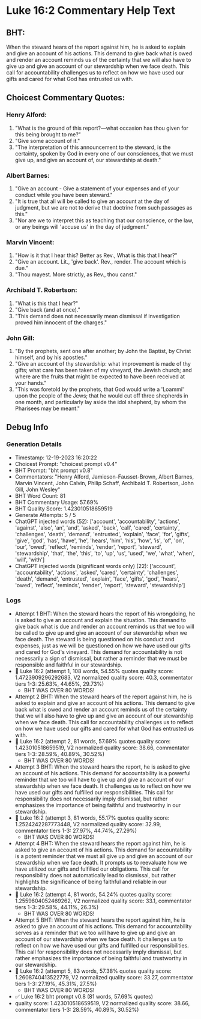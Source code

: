 # Luke 16:2 Commentary Help Text

## BHT:
When the steward hears of the report against him, he is asked to explain and give an account of his actions. This demand to give back what is owed and render an account reminds us of the certainty that we will also have to give up and give an account of our stewardship when we face death. This call for accountability challenges us to reflect on how we have used our gifts and cared for what God has entrusted us with.

## Choicest Commentary Quotes:
### Henry Alford:
1. "What is the ground of this report?—what occasion has thou given for this being brought to me?"
2. "Give some account of it."
3. "The interpretation of this announcement to the steward, is the certainty, spoken by God in every one of our consciences, that we must give up, and give an account of, our stewardship at death."

### Albert Barnes:
1. "Give an account - Give a statement of your expenses and of your conduct while you have been steward."
2. "It is true that all will be called to give an account at the day of judgment, but we are not to derive that doctrine from such passages as this."
3. "Nor are we to interpret this as teaching that our conscience, or the law, or any beings will 'accuse us' in the day of judgment."

### Marvin Vincent:
1. "How is it that I hear this? Better as Rev., What is this that I hear?" 
2. "Give an account. Lit., 'give back'. Rev., render. The account which is due."
3. "Thou mayest. More strictly, as Rev., thou canst."

### Archibald T. Robertson:
1. "What is this that I hear?" 
2. "Give back (and at once)." 
3. "This demand does not necessarily mean dismissal if investigation proved him innocent of the charges."

### John Gill:
1. "By the prophets, sent one after another; by John the Baptist, by Christ himself, and by his apostles."
2. "Give an account of thy stewardship: what improvement is made of thy gifts; what care has been taken of my vineyard, the Jewish church; and where are the fruits that might be expected to have been received at your hands."
3. "This was foretold by the prophets, that God would write a 'Loammi' upon the people of the Jews; that he would cut off three shepherds in one month, and particularly lay aside the idol shepherd, by whom the Pharisees may be meant."


## Debug Info
### Generation Details
- Timestamp: 12-19-2023 16:20:22
- Choicest Prompt: "choicest prompt v0.4"
- BHT Prompt: "bht prompt v0.8"
- Commentators: "Henry Alford, Jamieson-Fausset-Brown, Albert Barnes, Marvin Vincent, John Calvin, Philip Schaff, Archibald T. Robertson, John Gill, John Wesley"
- BHT Word Count: 81
- BHT Commentary Usage: 57.69%
- BHT Quality Score: 1.423010518659519
- Generate Attempts: 5 / 5
- ChatGPT injected words (52):
	['account', 'accountability', 'actions', 'against', 'also', 'an', 'and', 'asked', 'back', 'call', 'cared', 'certainty', 'challenges', 'death', 'demand', 'entrusted', 'explain', 'face', 'for', 'gifts', 'give', 'god', 'has', 'have', 'he', 'hears', 'him', 'his', 'how', 'is', 'of', 'on', 'our', 'owed', 'reflect', 'reminds', 'render', 'report', 'steward', 'stewardship', 'that', 'the', 'this', 'to', 'up', 'us', 'used', 'we', 'what', 'when', 'will', 'with']
- ChatGPT injected words (significant words only) (22):
	['account', 'accountability', 'actions', 'asked', 'cared', 'certainty', 'challenges', 'death', 'demand', 'entrusted', 'explain', 'face', 'gifts', 'god', 'hears', 'owed', 'reflect', 'reminds', 'render', 'report', 'steward', 'stewardship']

### Logs
- Attempt 1 BHT: When the steward hears the report of his wrongdoing, he is asked to give an account and explain the situation. This demand to give back what is due and render an account reminds us that we too will be called to give up and give an account of our stewardship when we face death. The steward is being questioned on his conduct and expenses, just as we will be questioned on how we have used our gifts and cared for God's vineyard. This demand for accountability is not necessarily a sign of dismissal, but rather a reminder that we must be responsible and faithful in our stewardship.
- 🔄 Luke 16:2 (attempt 1, 108 words, 54.55% quotes quality score: 1.4723909296292683, V2 normalized quality score: 40.3, commentator tiers 1-3: 25.63%, 44.65%, 29.73%) 
	- BHT WAS OVER 80 WORDS!
- Attempt 2 BHT: When the steward hears of the report against him, he is asked to explain and give an account of his actions. This demand to give back what is owed and render an account reminds us of the certainty that we will also have to give up and give an account of our stewardship when we face death. This call for accountability challenges us to reflect on how we have used our gifts and cared for what God has entrusted us with.
- 🔄 Luke 16:2 (attempt 2, 81 words, 57.69% quotes quality score: 1.423010518659519, V2 normalized quality score: 38.66, commentator tiers 1-3: 28.59%, 40.89%, 30.52%) 
	- BHT WAS OVER 80 WORDS!
- Attempt 3 BHT: When the steward hears the report, he is asked to give an account of his actions. This demand for accountability is a powerful reminder that we too will have to give up and give an account of our stewardship when we face death. It challenges us to reflect on how we have used our gifts and fulfilled our responsibilities. This call for responsibility does not necessarily imply dismissal, but rather emphasizes the importance of being faithful and trustworthy in our stewardship.
- 🔄 Luke 16:2 (attempt 3, 81 words, 55.17% quotes quality score: 1.2524242287773448, V2 normalized quality score: 32.99, commentator tiers 1-3: 27.97%, 44.74%, 27.29%) 
	- BHT WAS OVER 80 WORDS!
- Attempt 4 BHT: When the steward hears the report against him, he is asked to give an account of his actions. This demand for accountability is a potent reminder that we must all give up and give an account of our stewardship when we face death. It prompts us to reevaluate how we have utilized our gifts and fulfilled our obligations. This call for responsibility does not automatically lead to dismissal, but rather highlights the significance of being faithful and reliable in our stewardship.
- 🔄 Luke 16:2 (attempt 4, 81 words, 54.24% quotes quality score: 1.2559604052469262, V2 normalized quality score: 33.1, commentator tiers 1-3: 29.58%, 44.11%, 26.3%) 
	- BHT WAS OVER 80 WORDS!
- Attempt 5 BHT: When the steward hears the report against him, he is asked to give an account of his actions. This demand for accountability serves as a reminder that we too will have to give up and give an account of our stewardship when we face death. It challenges us to reflect on how we have used our gifts and fulfilled our responsibilities. This call for responsibility does not necessarily imply dismissal, but rather emphasizes the importance of being faithful and trustworthy in our stewardship.
- 🔄 Luke 16:2 (attempt 5, 83 words, 57.38% quotes quality score: 1.2608740413522779, V2 normalized quality score: 33.27, commentator tiers 1-3: 27.19%, 45.31%, 27.5%) 
	- BHT WAS OVER 80 WORDS!
- ✅ Luke 16:2 bht prompt v0.8 (81 words, 57.69% quotes)
- quality score: 1.423010518659519, V2 normalized quality score: 38.66, commentator tiers 1-3: 28.59%, 40.89%, 30.52%)